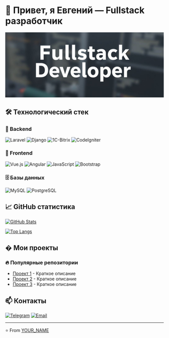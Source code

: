 # 👋 Привет, я Евгений — Fullstack разработчик

![Banner](main.jpeg)

## 🛠 Технологический стек

### 🔧 Backend
![Laravel](https://img.shields.io/badge/Laravel-FF2D20?style=for-the-badge&logo=laravel&logoColor=white)
![Django](https://img.shields.io/badge/Django-092E20?style=for-the-badge&logo=django&logoColor=white)
![1C-Bitrix](https://img.shields.io/badge/1C_Bitrix-5A67D8?style=for-the-badge)
![CodeIgniter](https://img.shields.io/badge/CodeIgniter-EF4223?style=for-the-badge&logo=codeigniter&logoColor=white)

### 🎨 Frontend
![Vue.js](https://img.shields.io/badge/Vue.js-4FC08D?style=for-the-badge&logo=vue.js&logoColor=white)
![Angular](https://img.shields.io/badge/Angular-DD0031?style=for-the-badge&logo=angular&logoColor=white)
![JavaScript](https://img.shields.io/badge/JavaScript-F7DF1E?style=for-the-badge&logo=javascript&logoColor=black)
![Bootstrap](https://img.shields.io/badge/Bootstrap-7952B3?style=for-the-badge&logo=bootstrap&logoColor=white)

### 🗄️ Базы данных
![MySQL](https://img.shields.io/badge/MySQL-4479A1?style=for-the-badge&logo=mysql&logoColor=white)
![PostgreSQL](https://img.shields.io/badge/PostgreSQL-4169E1?style=for-the-badge&logo=postgresql&logoColor=white)

## 📈 GitHub статистика

[![GitHub Stats](https://github-readme-stats.vercel.app/api?username=yemorkovin&show_icons=true&theme=radical)](https://github.com/yemorkovin)

[![Top Langs](https://github-readme-stats.vercel.app/api/top-langs/?username=yemorkovin&layout=compact&theme=radical)](https://github.com/yemorkovin)

## � Мои проекты

### 🔥 Популярные репозитории
- [Проект 1](https://github.com/YOUR_USERNAME/project1) - Краткое описание
- [Проект 2](https://github.com/YOUR_USERNAME/project2) - Краткое описание
- [Проект 3](https://github.com/YOUR_USERNAME/project3) - Краткое описание

## 📫 Контакты

[![Telegram](https://img.shields.io/badge/Telegram-2CA5E0?style=for-the-badge&logo=telegram&logoColor=white)](https://t.me/yevhenmorkovin)
[![Email](https://img.shields.io/badge/Email-D14836?style=for-the-badge&logo=gmail&logoColor=white)](mailto:admin@yemorkovin.ru)


---

⭐️ From [YOUR_NAME](https://github.com/YOUR_USERNAME)